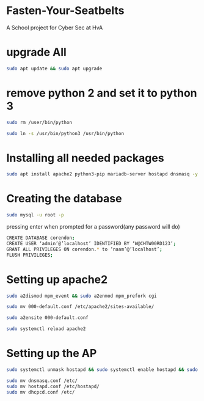 # Fasten-Your-Seatbelts
A School project for Cyber Sec at HvA

# upgrade All
```bash 
sudo apt update && sudo apt upgrade
```

# remove python 2 and set it to python 3
```bash 
sudo rm /user/bin/python
```
```bash 
sudo ln -s /usr/bin/python3 /usr/bin/python
```

# Installing all needed packages 
```bash 
sudo apt install apache2 python3-pip mariadb-server hostapd dnsmasq -y
```

# Creating the database
```bash 
sudo mysql -u root -p 
```
pressing enter when prompted for a password(any password will do)
  ```bash 
  CREATE DATABASE corendon;
  CREATE USER ‘admin’@’localhost’ IDENTIFIED BY ‘W@CHTW00RD123’;
  GRANT ALL PRIVILEGES ON corendon.* to ‘naam’@’localhost’;
  FLUSH PRIVILEGES;
```
# Setting up apache2
```bash 
sudo a2dismod mpm_event && sudo a2enmod mpm_prefork cgi
```
```bash 
sudo mv 000-default.conf /etc/apache2/sites-available/
```
```bash 
sudo a2ensite 000-default.conf
```
```bash
sudo systemctl reload apache2
```
# Setting up the AP
```bash 
sudo systemctl unmask hostapd && sudo systemctl enable hostapd && sudo systemctl stop hostapd && sudo systemctl stop dnsmasq
```
```bash 
sudo mv dnsmasq.conf /etc/
sudo mv hostapd.conf /etc/hostapd/
sudo mv dhcpcd.conf /etc/
```
